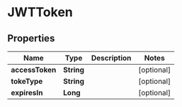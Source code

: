 
# JWTToken

## Properties
Name | Type | Description | Notes
------------ | ------------- | ------------- | -------------
**accessToken** | **String** |  |  [optional]
**tokeType** | **String** |  |  [optional]
**expiresIn** | **Long** |  |  [optional]



